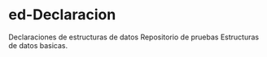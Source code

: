 # ed-Declaracion
Declaraciones de estructuras de datos
Repositorio de pruebas
Estructuras de datos basicas.
